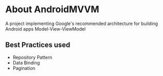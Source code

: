 # About AndroidMVVM
A project implementing Google's recommended architecture for building Android apps Model-View-ViewModel 
## Best Practices used
- Repository Pattern
- Data Binding
- Pagination